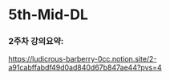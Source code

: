 # 5th-Mid-DL
### 2주차 강의요약:
https://ludicrous-barberry-0cc.notion.site/2-a91cabffabdf49d0ad840d67b847ae44?pvs=4